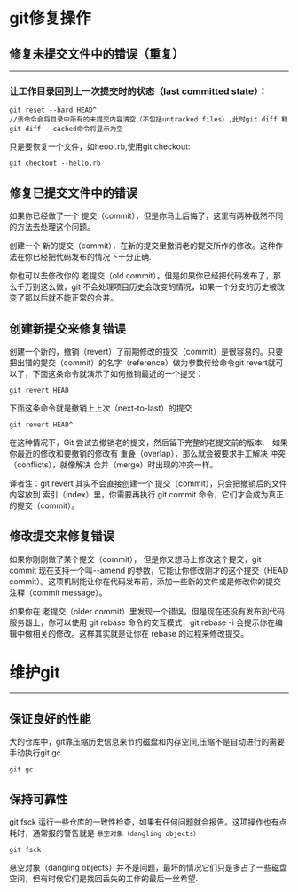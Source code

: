 # git修复操作
## 修复未提交文件中的错误（重复）
----------
### 让工作目录回到上一次提交时的状态（last committed state）：
```
git reset --hard HEAD^
//该命令会将目录中所有的未提交内容清空（不包括untracked files）,此时git diff 和git diff --cached命令将显示为空
```
只是要恢复一个文件，如heool.rb,使用git checkout:
```
git checkout --hello.rb
```
## 修复已提交文件中的错误
如果你已经做了一个 提交（commit），但是你马上后悔了，这里有两种截然不同的方法去处理这个问题。

创建一个 新的提交（commit），在新的提交里撤消老的提交所作的修改。这种作法在你已经把代码发布的情况下十分正确.

你也可以去修改你的 老提交（old commit）。但是如果你已经把代码发布了，那么千万别这么做，git 不会处理项目历史会改变的情况，如果一个分支的历史被改变了那以后就不能正常的合并。

## 创建新提交来修复错误
创建一个新的，撤销（revert）了前期修改的提交（commit）是很容易的。只要把出错的提交（commit）的名字（reference）做为参数传给命令git revert就可以了，下面这条命令就演示了如何撤销最近的一个提交：
```
git revert HEAD
```
下面这条命令就是撤销上上次（next-to-last）的提交
```
git revert HEAD^
```
在这种情况下，Git 尝试去撤销老的提交，然后留下完整的老提交前的版本.　如果你最近的修改和要撤销的修改有 重叠（overlap），那么就会被要求手工解决 冲突（conflicts），就像解决 合并（merge）时出现的冲突一样。

译者注：git revert 其实不会直接创建一个 提交（commit），只会把撤销后的文件内容放到 索引（index）里，你需要再执行 git commit 命令，它们才会成为真正的提交（commit）。
## 修改提交来修复错误
如果你刚刚做了某个提交（commit）， 但是你又想马上修改这个提交，git commit 现在支持一个叫--amend 的参数，它能让你修改刚才的这个提交（HEAD commit）。这项机制能让你在代码发布前，添加一些新的文件或是修改你的提交 注释（commit message）。

如果你在 老提交（older commit）里发现一个错误，但是现在还没有发布到代码服务器上，你可以使用 git rebase 命令的交互模式，git rebase -i 会提示你在编辑中做相关的修改。这样其实就是让你在 rebase 的过程来修改提交。
# 维护git
------
## 保证良好的性能
大的仓库中，git靠压缩历史信息来节约磁盘和内存空间,压缩不是自动进行的需要手动执行git gc
```
git gc
```
## 保持可靠性
git fsck 运行一些仓库的一致性检查，如果有任何问题就会报告。这项操作也有点耗时，通常报的警告就是  ``悬空对象（dangling objects）`` 
```
git fsck
```
悬空对象（dangling objects）并不是问题，最坏的情况它们只是多占了一些磁盘空间，但有时候它们是找回丢失的工作的最后一丝希望.
